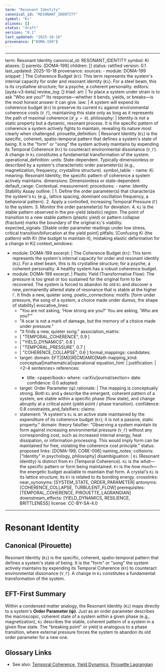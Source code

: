 ```yaml
---
term: "Resonant Identity"
canonical_id: "RESONANT_IDENTITY"
symbol: "Ki"
aliases: []
status: "draft"
version: "0.1"
last_updated: "2025-10-18"
provenance: ["DOMA-199"]
---
```


---
term: Resonant Identity
canonical_id: RESONANT_IDENTITY
symbol: Ki
aliases: []
parents: [DOMA-199]
children: []
status: ratified
version: 0.1
last_updated: 2025-10-18
provenance:
  sources:
    - module: DOMA-199
      snippet: |
        The Coherence Budget (`Kτ`): This term represents the system's internal capacity for order and resonant identity (`Ki`). For a steel beam, this is its crystalline structure; for a psyche, a coherent personality.
  editors: [ayda-v3-beta]
  review_log: []
triad:
  art: |
    To place a system under strain is to ask "Who are you?" Its response—whether it bends, yields, or breaks—is the most honest answer it can give.
  law: |
    A system will expend its coherence budget (`Kτ`) to preserve its current `Ki` against environmental coherence costs (`V_Γ`), maintaining this state only as long as it represents the path of maximal coherence (`𝓛_p > 0`).
  philosophy: |
    Identity is not a static property but a dynamic, resonant process. It is the specific pattern of coherence a system actively fights to maintain, revealing its nature most clearly when challenged.
pirouette_definition: |
  Resonant Identity (`Ki`) is the specific, coherent, spatio-temporal pattern that defines a system's state of being. It is the "form" or "song" the system actively maintains by expending its Temporal Coherence (`Kτ`) to counteract environmental dissonance (`V_Γ`). A change in `Ki` constitutes a fundamental transformation of the system.
operational_definition:
  units: State-dependent. Typically dimensionless or described by a system's characteristic order parameter(s) (e.g., magnetization, frequency, crystalline structure).
  symbol_table:
    - name: Ki
      meaning: Resonant Identity; the specific pattern of coherence a system actively maintains.
      dimensions: Dimensionless or state-dependent.
      default_range: Contextual.
  measurement:
    procedures:
      - name: Identity Stability Assay
        outline: |
          1. Define the order parameter(s) that characterize the system's `Ki` (e.g., lattice spacing, dominant oscillation frequency, a behavioral pattern).
          2. Apply a controlled, increasing Temporal Pressure (`Γ`) to the system.
          3. Monitor the order parameter(s) for deviation.
          4. `Ki` is the stable pattern observed in the pre-yield (elastic) region. The point of transition to a new stable pattern (plastic yield) or pattern collapse (fracture) marks the boundary of the original `Ki`'s viability.
        expected_signals: [Stable order parameter readings under low stress, critical transition/bifurcation at the yield point]
        pitfalls: [Confusing Ki (the pattern) with Kτ (the budget to maintain it), mistaking elastic deformation for a change in Ki]
context_windows:
  - module: DOMA-199
    excerpt: |
      The Coherence Budget (`Kτ`): This term represents the system's internal capacity for order and resonant identity (`Ki`). For a steel beam, this is its crystalline structure; for a psyche, a coherent personality. A healthy system has a robust coherence budget.
  - module: DOMA-199
    excerpt: |
      Plastic Yield (Transformative Flow): The pressure is too great or too sustained for the original form to be recovered. The system is forced to abandon its old `Ki` and discover a new, permanently altered state of resonance that is stable at the higher `Γ`. It finds a new, quieter song.
poetic_connections:
  motifs: [form under pressure, the song of a system, a choice made under duress, the shape of stability]
  evocative_lines:
    - "You are not asking, 'How strong are you?' You are asking, 'Who are you?'"
    - "A scar is not a mark of damage, but the memory of a choice made under pressure."
    - "It finds a new, quieter song."
  association_matrix:
    - [ "TEMPORAL_COHERENCE", 0.9 ]
    - [ "YIELD_DYNAMICS", 0.8 ]
    - [ "TEMPORAL_PRESSURE", 0.7 ]
    - [ "COHERENCE_COLLAPSE", 0.6 ]
formal_mappings:
  candidates:
    - target: <community-term-or-symbol>
      domain: EFT|SM|GR|CM|AMO|Math
      mapping_kind: conceptual|mathematical|operational
      equation_hint: |
        <optional short equation showing the mapping>
      justification: |
        <2–4 sentences>
      references:
        - title: <paper/book>
          where: <arXiv/journal/section>
          date: <YYYY-MM-DD>
      confidence: 0.0
  adopted:
    - target: Order Parameter (ψ)
      rationale: |
        The mapping is conceptually strong. Both `Ki` and `ψ` describe the emergent, coherent pattern of a system, are stable within a specific phase (flow state), and change abruptly at a critical point (yield point / phase transition).
      confidence: 0.8
constraints_and_falsifiers:
  claims:
    - statement: "A system's `Ki` is an active state maintained by the expenditure of its coherence budget (`Kτ`); it is not a passive, static property."
      domain: theory
      falsifier: "Observing a system maintain its form against increasing environmental pressure (`V_Γ`) without any corresponding cost, such as increased internal energy, heat dissipation, or information processing. This would imply form can be maintained for free, violating the coherence cost principle."
      status: proposed
      links: [DOMA-199, CORE-006]
naming_notes:
  collisions: ["Identity" in psychology, philosophy]
  disambiguation: |
    `Ki` (Resonant Identity) is distinct from `Kτ` (Temporal Coherence). `Ki` is the *what*—the specific pattern or form being maintained. `Kτ` is the *how much*—the energetic budget available to maintain that form. A crystal's `Ki` is its lattice structure; its `Kτ` is related to its bonding energy.
crosslinks:
  near_synonyms: [SYSTEM_STATE, ORDER_PARAMETER]
  antonyms: [COHERENCE_COLLAPSE, TURBULENT_FLOW]
  prerequisites: [TEMPORAL_COHERENCE, PIROUETTE_LAGRANGIAN]
  downstream_effects: [YIELD_DYNAMICS, RESILIENCE, BRITTLENESS]
license: CC-BY-SA-4.0
---

# Resonant Identity

## Canonical (Pirouette)
Resonant Identity (`Ki`) is the specific, coherent, spatio-temporal pattern that defines a system's state of being. It is the "form" or "song" the system actively maintains by expending its Temporal Coherence (`Kτ`) to counteract environmental dissonance (`V_Γ`). A change in `Ki` constitutes a fundamental transformation of the system.

## EFT-First Summary
Within a condensed matter analogy, the Resonant Identity (`Ki`) maps directly to a system's **Order Parameter (ψ)**. Just as an order parameter describes the macroscopic, coherent state of a system within a given phase (e.g., magnetization), `Ki` describes the stable, coherent pattern of a system in a given flow state. The "breaking point" or yield is analogous to a phase transition, where external pressure forces the system to abandon its old order parameter for a new one.

## Glossary Links
- See also: [Temporal Coherence](<link>), [Yield Dynamics](<link>), [Pirouette Lagrangian](<link>)